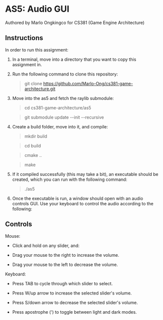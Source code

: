 # AS5: Audio GUI

Authored by Marlo Ongkingco for CS381 (Game Engine Architecture)

## Instructions

In order to run this assignment:

1. In a terminal, move into a directory that you want to copy this assignment in.
2. Run the following command to clone this repository:

   > git clone https://github.com/Marlo-Ong/cs381-game-architecture.git
   >
3. Move into the as5 and fetch the raylib submodule:

   > cd cs381-game-architecture/as5

   > git submodule update --init --recursive

4. Create a build folder, move into it, and compile:

   > mkdir build

   > cd build

   > cmake ..

   > make

5. If it compiled successfully (this may take a bit), an executable should be created, which you can run with the following command:

   > ./as5

6. Once the executable is run, a window should open with an audio controls GUI. Use your keyboard to control the audio according to the following:

## Controls

Mouse:
- Click and hold on any slider, and:

- Drag your mouse to the right to increase the volume.

- Drag your mouse to the left to decrease the volume.


Keyboard:

- Press TAB to cycle through which slider to select.

- Press W/up arrow to increase the selected slider's volume.

- Press S/down arrow to decrease the selected slider's volume.

- Press apostrophe (') to toggle between light and dark modes.
